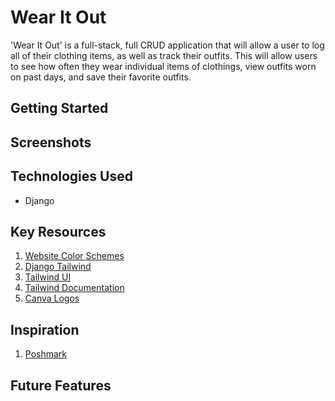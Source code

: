 # Wear It Out
'Wear It Out' is a full-stack, full CRUD application that will allow a user to log all of their clothing items, as well as track their outfits. This will allow users to see how often they wear individual items of clothings, view outfits worn on past days, and save their favorite outfits. 
## Getting Started
## Screenshots
## Technologies Used
- Django
## Key Resources
1. [Website Color Schemes](https://visme.co/blog/website-color-schemes/)
2. [Django Tailwind](https://django-tailwind.readthedocs.io/en/latest/installation.html)
3. [Tailwind UI](https://tailwindui.com/)
4. [Tailwind Documentation](https://tailwindcss.com/docs/installation)
5. [Canva Logos](https://www.canva.com/logos/)
## Inspiration
1. [Poshmark](https://poshmark.com/)
## Future Features
